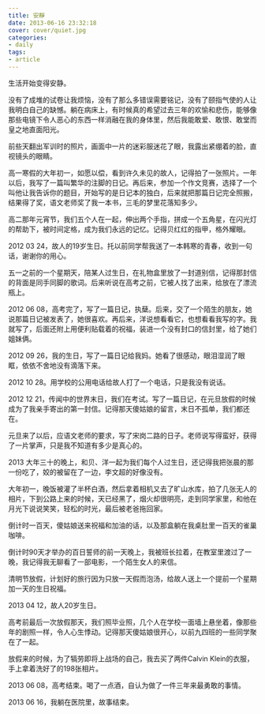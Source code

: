 ```yaml
---
title: 安靜
date: 2013-06-16 23:32:18
cover: cover/quiet.jpg
categories:
- daily
tags:
- article
---
```

生活开始变得安静。

没有了成堆的试卷让我烦恼，没有了那么多错误需要铭记，没有了颐指气使的人让我明白自己的缺憾。躺在病床上，有时候真的希望过去三年的欢愉和悲伤，能够像那些电镜下令人恶心的东西一样消融在我的身体里，然后我能敢爱、敢恨、敢堂而皇之地直面阳光。

<!-- more -->

前些天翻出军训时的照片，画面中一片的迷彩服迷花了眼，我露出紧绷着的脸，直视镜头的眼睛。

高一寒假的大年初一，如愿以偿，看到许久未见的故人，记得拍了一张照片。一年以后，我写了一篇叫繁华的注脚的日记。再后来，参加一个作文竞赛，选择了一个叫他让我告诉你的题目，开始写的是日记本的独白，后来就把那篇日记完全照搬，结果得了奖，语文老师奖了我一本书，三毛的梦里花落知多少。

高二那年元宵节，我们五个人在一起，伸出两个手指，拼成一个五角星，在闪光灯的帮助下，被时间定格，成为我们永远的记忆。记得贝红红的指甲，格外耀眼。

2012 03 24，故人的19岁生日。托以前同学帮我送了一本韩寒的青春，收到一句话，谢谢你的用心。

五一之前的一个星期天，陪某人过生日，在礼物盒里放了一封道别信，记得那封信的背面是同手同脚的歌词。后来听说在高考之前，它被人找了出来，给放在了漂流瓶上。

2012 06 08，高考完了，写了一篇日记，执蘖。后来，交了一个陌生的朋友，她说那篇日记被发表了，她很喜欢。再后来，洋说想看看它，也想看看我写的字。我就写了，后面还附上用便利贴载着的祝福，装进一个没有封口的信封里，给了她们姐妹俩。

2012 09 26，我的生日，写了一篇日记给我妈。她看了很感动，眼泪湿润了眼眶，依依不舍地没有滴落下来。

2012 10 28。用学校的公用电话给故人打了一个电话，只是我没有说话。

2012 12 21，传闻中的世界末日，我们在考试。写了一篇日记，在元旦放假的时候成为了我亲手寄出的第一封信。记得那天傻姑娘的留言，末日不孤单，我们都还在。

元旦来了以后，应语文老师的要求，写了宋岗二路的日子。老师说写得蛮好，获得了一片掌声，只是我不知道有多少是真心的。

2013 大年三十的晚上，和贝、洋一起为我们每个人过生日，还记得我把张晨的那一份吃了，姣的被留在了一边，李文超的好像没有。

大年初一，晚饭被灌了半杯白酒，然后拿着相机又去了旷山水库，拍了几张无人的相片，下到公路上来的时候，天已经黑了，烟火却很明亮，走到同学家里，和他在月光下说说笑笑，轻松的时光，最后被老爸拖回家。

倒计时一百天，傻姑娘送来祝福和加油的话，以及那盒躺在我桌肚里一百天的雀巢咖啡。

倒计时90天才举办的百日誓师的前一天晚上，我被班长拉着，在教室里渡过了一晚，我记得我无聊看了一部电影，一个陌生女人的来信。

清明节放假，计划好的旅行因为只放一天假而泡汤，给故人送上一个提前一个星期加一天的生日祝福。

2013 04 12，故人20岁生日。

高考前最后一次放假那天，我们照毕业照，几个人在学校一面墙上悬坐着，像那些年的剧照一样，令人心生悸动。记得那天傻姑娘很开心，以前九四班的一些同学聚在了一起。

放假来的时候，为了犒劳即将上战场的自己，我去买了两件Calvin Klein的衣服，手上拿着洗好了的198张相片。

2013 06 08，高考结束。喝了一点酒，自认为做了一件三年来最勇敢的事情。

2013 06 16，我躺在医院里，故事结束。

<audio src="http://music.163.com/song/media/outer/url?id=512527423.mp3" poster="http://p1.music.126.net/9WQ-LzRSfQFqGSKmF3kF5Q==/109951163041923985.jpg?param=130y130" name="晃动在眼皮上的阳光" author="玥霖Gabrielle" loop autoplay>
</audio>